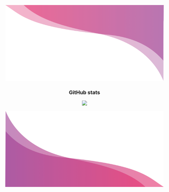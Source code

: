 <p align="right">
  <img src="image.png">
</p>


<h3 align="center">GitHub stats</h3>

<div align="center">
  <img src="https://github-readme-streak-stats.herokuapp.com/?user=C0DEFLUX&theme=radical&hide_border=false">
</div>


![Footer](wave.png)
